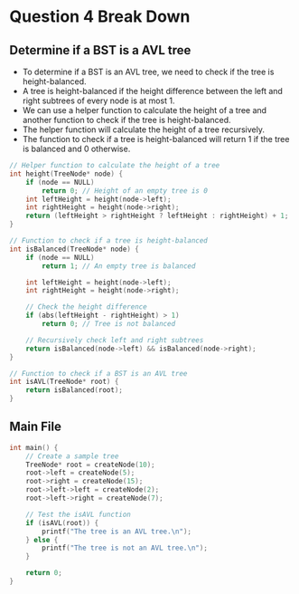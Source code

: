 # Question 4 Break Down

## Determine if a BST is a AVL tree

- To determine if a BST is an AVL tree, we need to check if the tree is height-balanced.
- A tree is height-balanced if the height difference between the left and right subtrees of every node is at most 1.
- We can use a helper function to calculate the height of a tree and another function to check if the tree is height-balanced.
- The helper function will calculate the height of a tree recursively.
- The function to check if a tree is height-balanced will return 1 if the tree is balanced and 0 otherwise.

```c
// Helper function to calculate the height of a tree
int height(TreeNode* node) {
    if (node == NULL)
        return 0; // Height of an empty tree is 0
    int leftHeight = height(node->left);
    int rightHeight = height(node->right);
    return (leftHeight > rightHeight ? leftHeight : rightHeight) + 1;
}

// Function to check if a tree is height-balanced
int isBalanced(TreeNode* node) {
    if (node == NULL)
        return 1; // An empty tree is balanced

    int leftHeight = height(node->left);
    int rightHeight = height(node->right);

    // Check the height difference
    if (abs(leftHeight - rightHeight) > 1)
        return 0; // Tree is not balanced

    // Recursively check left and right subtrees
    return isBalanced(node->left) && isBalanced(node->right);
}

// Function to check if a BST is an AVL tree
int isAVL(TreeNode* root) {
    return isBalanced(root);
}
```

## Main File

```c
int main() {
    // Create a sample tree
    TreeNode* root = createNode(10);
    root->left = createNode(5);
    root->right = createNode(15);
    root->left->left = createNode(2);
    root->left->right = createNode(7);

    // Test the isAVL function
    if (isAVL(root)) {
        printf("The tree is an AVL tree.\n");
    } else {
        printf("The tree is not an AVL tree.\n");
    }

    return 0;
}
```